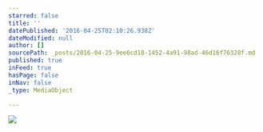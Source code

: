 ```yaml
---
starred: false
title: ''
datePublished: '2016-04-25T02:10:26.938Z'
dateModified: null
author: []
sourcePath: _posts/2016-04-25-9ee6cd18-1452-4a91-98ad-46d16f76328f.md
published: true
inFeed: true
hasPage: false
inNav: false
_type: MediaObject

---
```

![](https://the-grid-user-content.s3-us-west-2.amazonaws.com/92b5a7d2-b9f1-49e4-97a0-afda3a7ef1ca.jpg)